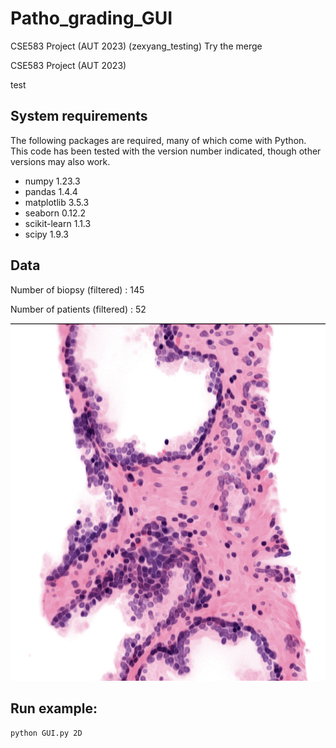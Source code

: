 # Patho_grading_GUI

CSE583 Project (AUT 2023) (zexyang_testing)
Try the merge

CSE583 Project (AUT 2023) 

test




## System requirements
The following packages are required, many of which come with Python. This code has been tested with the version number indicated, though other versions may also work.
- numpy 1.23.3
- pandas 1.4.4
- matplotlib 3.5.3
- seaborn 0.12.2
- scikit-learn 1.1.3
- scipy 1.9.3


## Data
Number of biopsy (filtered) : 145

Number of patients (filtered) : 52

![Sample data](./Data/Image_readme.png)

## Run example:

```bash
python GUI.py 2D
```



